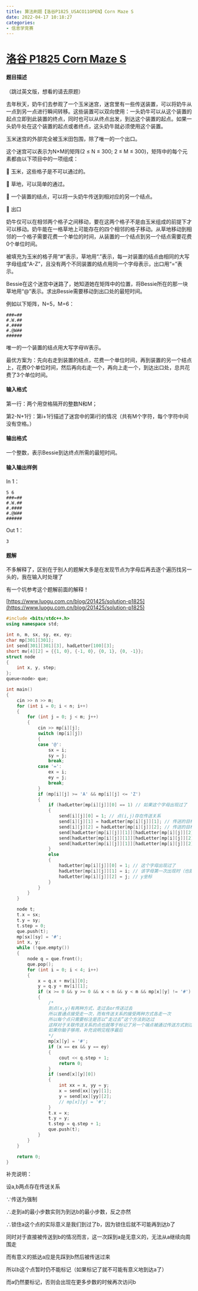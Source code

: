 ```yaml
---
title: 算法刷题【洛谷P1825_USACO11OPEN】Corn Maze S
date: 2022-04-17 10:18:27
categories:
- 信息学竞赛
---
```


# [洛谷 P1825 Corn Maze S](https://www.luogu.com.cn/problem/P1825)

#### 题目描述

（跳过英文版，想看的请去原题）

去年秋天，奶牛们去参观了一个玉米迷宫，迷宫里有一些传送装置，可以将奶牛从一点到另一点进行瞬间转移。这些装置可以双向使用：一头奶牛可以从这个装置的起点立即到此装置的终点，同时也可以从终点出发，到达这个装置的起点。如果一头奶牛处在这个装置的起点或者终点，这头奶牛就必须使用这个装置。

玉米迷宫的外部完全被玉米田包围，除了唯一的一个出口。

这个迷宫可以表示为N×M的矩阵(2 ≤ N ≤ 300; 2 ≤ M ≤ 300)，矩阵中的每个元素都由以下项目中的一项组成：

    玉米，这些格子是不可以通过的。

    草地，可以简单的通过。

    一个装置的结点，可以将一头奶牛传送到相对应的另一个结点。

    出口

奶牛仅可以在相邻两个格子之间移动，要在这两个格子不是由玉米组成的前提下才可以移动。奶牛能在一格草地上可能存在的四个相邻的格子移动。从草地移动到相邻的一个格子需要花费一个单位的时间，从装置的一个结点到另一个结点需要花费0个单位时间。

被填充为玉米的格子用“#”表示，草地用“.”表示，每一对装置的结点由相同的大写字母组成“A-Z”，且没有两个不同装置的结点用同一个字母表示，出口用“=”表示。

Bessie在这个迷宫中迷路了，她知道她在矩阵中的位置，将Bessie所在的那一块草地用“@”表示。求出Bessie需要移动到出口处的最短时间。

例如以下矩阵，N=5，M=6：
```
###=##
#.W.##
#.####
#.@W##
######
```
唯一的一个装置的结点用大写字母W表示。

最优方案为：先向右走到装置的结点，花费一个单位时间，再到装置的另一个结点上，花费0个单位时间，然后再向右走一个，再向上走一个，到达出口处，总共花费了3个单位时间。

#### 输入格式

第一行：两个用空格隔开的整数N和M；

第2-N+1行：第i+1行描述了迷宫中的第i行的情况（共有M个字符，每个字符中间没有空格。）

#### 输出格式

一个整数，表示Bessie到达终点所需的最短时间。

#### 输入输出样例

In 1：

```text
5 6
###=##
#.W.##
#.####
#.@W##
######
```

Out 1：

```text
3
```

#### 题解

不多解释了，区别在于别人的题解大多是在发现节点为字母后再去逐个遍历找另一头的，我在输入时处理了

有一个坑参考这个题解前面的解释！

[https://www.luogu.com.cn/blog/201425/solution-p1825](https://www.luogu.com.cn/blog/201425/solution-p1825)

```cpp
#include <bits/stdc++.h>
using namespace std;

int n, m, sx, sy, ex, ey;
char mp[301][301];
int send[301][301][3], hadLetter[100][3];
short mv[4][2] = {{1, 0}, {-1, 0}, {0, 1}, {0, -1}};
struct node
{
    int x, y, step;
};
queue<node> que;

int main()
{
    cin >> n >> m;
    for (int i = 0; i < n; i++)
    {
        for (int j = 0; j < m; j++)
        {
            cin >> mp[i][j];
            switch (mp[i][j])
            {
            case '@':
                sx = i;
                sy = j;
                break;
            case '=':
                ex = i;
                ey = j;
                break;
            }
            if (mp[i][j] >= 'A' && mp[i][j] <= 'Z')
            {
                if (hadLetter[mp[i][j]][0] == 1) // 如果这个字母出现过了
                {
                    send[i][j][0] = 1; // 点(i,j)存在传送关系
                    send[i][j][1] = hadLetter[mp[i][j]][1]; // 传送的目标点的x坐标
                    send[i][j][2] = hadLetter[mp[i][j]][2]; // 传送的目标点的y坐标
                    send[hadLetter[mp[i][j]][1]][hadLetter[mp[i][j]][2]][0] = 1; // 该字母上一次出现时的点也存在传送关系
                    send[hadLetter[mp[i][j]][1]][hadLetter[mp[i][j]][2]][1] = i; // 传送的目标点的x坐标
                    send[hadLetter[mp[i][j]][1]][hadLetter[mp[i][j]][2]][2] = j; // 传送的目标点的y坐标
                }
                else
                {
                    hadLetter[mp[i][j]][0] = 1; // 这个字母出现过了
                    hadLetter[mp[i][j]][1] = i; // 该字母第一次出现时（也就是这次）的x坐标
                    hadLetter[mp[i][j]][2] = j; // y坐标
                }
            }
        }
    }

    node t;
    t.x = sx;
    t.y = sy;
    t.step = 0;
    que.push(t);
    mp[sx][sy] = '#';
    int x, y;
    while (!que.empty())
    {
        node q = que.front();
        que.pop();
        for (int i = 0; i < 4; i++)
        {
            x = q.x + mv[i][0];
            y = q.y + mv[i][1];
            if (x >= 0 && y >= 0 && x < n && y < m && mp[x][y] != '#')
            {
                /*
                到点(x,y)有两种方式，走过去or传送过去
                所以普通点接受走一次，而有传送关系的接受两种方式各走一次
                所以每个点只需要标注是否以“走过去”这个方法到达过
                这样对于关联传送关系的点也就等于标记了另一个端点被通过传送方式到过了
                如果你脑子够用，补充说明见程序最后
                */
                mp[x][y] = '#';
                if (x == ex && y == ey)
                {
                    cout << q.step + 1;
                    return 0;
                }
                if (send[x][y][0])
                {
                    int xx = x, yy = y;
                    x = send[xx][yy][1];
                    y = send[xx][yy][2];
                    // mp[x][y] = '#';
                }
                t.x = x;
                t.y = y;
                t.step = q.step + 1;
                que.push(t);
            }
        }
    }

    return 0;
}
```

补充说明：

设a,b两点存在传送关系

∵传送为强制

∴走到a的最小步数实则为到达b的最小步数，反之亦然

∴锁住a这个点的实际意义是我们到过了b，因为锁住后就不可能再到达b了

同时对于直接被传送到b的情况而言，这一次踩到a是无意义的，无法从a继续向周围走

而有意义的抵达a应是先踩到b然后被传送过来

所以b这个点暂时仍不能标记（如果标记了就不可能有意义地到达a了）

而a仍然要标记，否则会出现在更多步数的时候再次访问b
